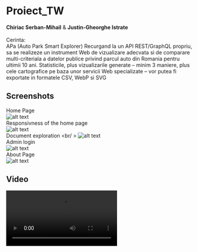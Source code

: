 # Proiect_TW
**Chiriac Serban-Mihail** & **Justin-Gheorghe Istrate** <br/>
<br/>
Cerinta: <br/>
APa (Auto Park Smart Explorer)
Recurgand la un API REST/GraphQL propriu, sa se realizeze un instrument Web de vizualizare adecvata si de comparare multi-criteriala a datelor publice privind parcul auto din Romania pentru ultimii 10 ani. Statisticile, plus vizualizarile generate – minim 3 maniere, plus cele cartografice pe baza unor servicii Web specializate – vor putea fi exportate in formatele CSV, WebP si SVG
<br /> 

## Screenshots
Home Page <br/>
![alt text](https://github.com/seerbann/Proiect_TW/blob/main/screenshots/HomePage.PNG)
<br/>
Responsivness of the home page <br />
![alt text](https://github.com/seerbann/Proiect_TW/blob/main/screenshots/LittleHomePage.PNG)
<br/>
Document exploration <br/ >
![alt text](https://github.com/seerbann/Proiect_TW/blob/main/screenshots/CSVexploration.PNG)
<br/>
Admin login <br />
![alt text](https://github.com/seerbann/Proiect_TW/blob/main/screenshots/AdminLogin.PNG)
<br/>
About Page <br/>
![alt text](https://github.com/seerbann/Proiect_TW/blob/main/screenshots/AboutPage.PNG)
<br/>
## Video
![alt text](https://github.com/seerbann/Proiect_TW/blob/main/screenshots/Demo.mp4)
